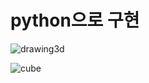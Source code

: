 # python으로 구현

![drawing3d](https://github.com/ldh-Hoon/3D_test/assets/139981434/e7d5597f-5471-44f2-b538-5cba6f3d65e5)

![cube](https://github.com/ldh-Hoon/3D_test/assets/139981434/8d1063ca-e227-4b78-9ee0-75237194d0ee)

